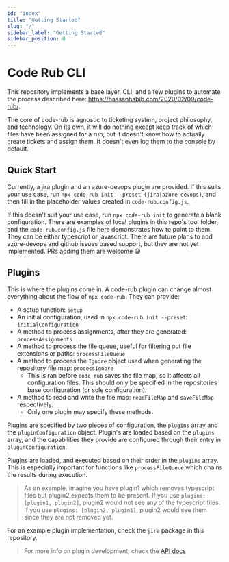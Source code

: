 ```yaml
---
id: "index"
title: "Getting Started"
slug: "/"
sidebar_label: "Getting Started"
sidebar_position: 0
---
```


# Code Rub CLI

This repository implements a base layer, CLI, and a few plugins to automate the process described here: https://hassanhabib.com/2020/02/09/code-rub/.

The core of code-rub is agnostic to ticketing system, project philosophy, and technology. On its own, it will do nothing except keep track of which files have been assigned for a rub, but it doesn't know how to actually create tickets and assign them. It doesn't even log them to the console by default.

## Quick Start

Currently, a jira plugin and an azure-devops plugin are provided. If this suits your use case, run `npx code-rub init --preset {jira|azure-devops}`, and then fill in the placeholder values created in `code-rub.config.js`.

If this doesn't suit your use case, run `npx code-rub init` to generate a blank configuration. There are examples of local plugins in this repo's tool folder, and the `code-rub.config.js` file here demonstrates how to point to them. They can be either typescript or javascript. There are future plans to add azure-devops and github issues based support, but they are not yet implemented. PRs adding them are welcome 😀

## Plugins

This is where the plugins come in. A code-rub plugin can change almost everything about the flow of `npx code-rub`. They can provide:

- A setup function: `setup`
- An initial configuration, used in `npx code-rub init --preset`: `initialConfiguration`
- A method to process assignments, after they are generated: `processAssignments`
- A method to process the file queue, useful for filtering out file extensions or paths: `processFileQueue`
- A method to process the `Ignore` object used when generating the repository file map: `processIgnore`
  - This is ran before `code-rub` saves the file map, so it affects all configuration files. This should only be specified in the repositories base configuration (or sole configuration).
- A method to read and write the file map: `readFileMap` and `saveFileMap` respectively.
  - Only one plugin may specify these methods.

Plugins are specified by two pieces of configuration, the `plugins` array and the `pluginConfiguration` object. Plugin's are loaded based on the `plugins` array, and the capabilities they provide are configured through their entry in `pluginConfiguration`.

Plugins are loaded, and executed based on their order in the `plugins` array. This is especially important for functions like `processFileQueue` which chains the results during execution.

> As an example, imagine you have plugin1 which removes typescript files but plugin2 expects them to be present. If you use `plugins: [plugin1, plugin2]`, plugin2 would not see any of the typescript files. If you use `plugins: [plugin2, plugin1]`, plugin2 would see them since they are not removed yet.

For an example plugin implementation, check the `jira` package in this repository.

> For more info on plugin development, check the [API docs](./API/@code-rub/core/interfaces/CodeRubPlugin.md)
